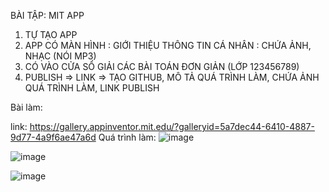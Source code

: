 BÀI TẬP: MIT APP
1. TỰ TẠO APP
2. APP CÓ MÀN HÌNH : GIỚI THIỆU THÔNG TIN CÁ NHÂN : CHỨA ẢNH, NHẠC (NÓI MP3)
3. CÓ VÀO CỬA SỔ GIẢI CÁC BÀI TOÁN ĐƠN GIẢN (LỚP 123456789)
4. PUBLISH => LINK => TẠO GITHUB, MÔ TẢ QUÁ TRÌNH LÀM, CHỨA ẢNH QUÁ TRÌNH LÀM, LINK PUBLISH

Bài làm:

link: https://gallery.appinventor.mit.edu/?galleryid=5a7dec44-6410-4887-9d77-4a9f6ae47a6d
Quá trình làm:
![image](https://github.com/user-attachments/assets/e81a4aff-1800-45b7-9be8-d8694ea018be)

![image](https://github.com/user-attachments/assets/f74955a2-64dd-4f2d-b681-1bc987b6b1ad)

![image](https://github.com/user-attachments/assets/a03a95a4-6f11-4e9e-8d9d-9c8914f3cb04)
